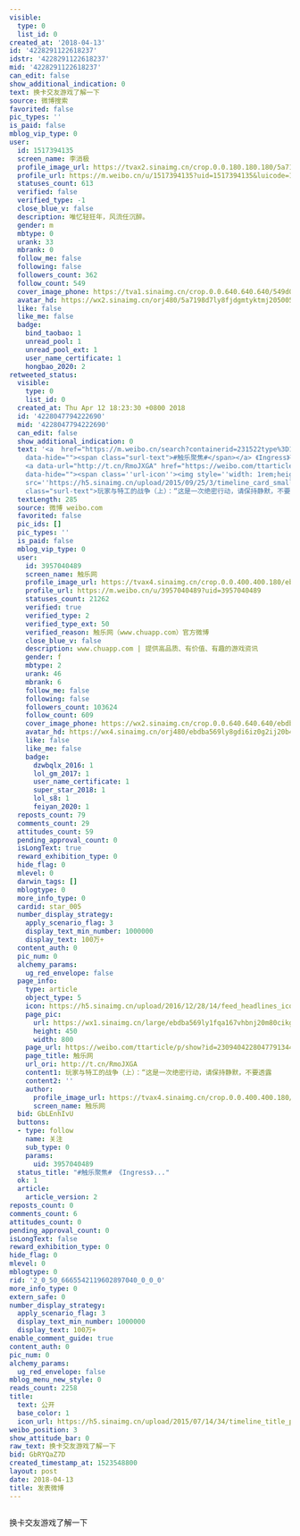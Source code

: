 ```yaml
---
visible:
  type: 0
  list_id: 0
created_at: '2018-04-13'
id: '4228291122618237'
idstr: '4228291122618237'
mid: '4228291122618237'
can_edit: false
show_additional_indication: 0
text: 换卡交友游戏了解一下
source: 微博搜索
favorited: false
pic_types: ''
is_paid: false
mblog_vip_type: 0
user:
  id: 1517394135
  screen_name: 李消极
  profile_image_url: https://tvax2.sinaimg.cn/crop.0.0.180.180.180/5a7198d7ly8fjdgmtyktmj20500500so.jpg?KID=imgbed,tva&Expires=1606399380&ssig=yCgwA7y5EV
  profile_url: https://m.weibo.cn/u/1517394135?uid=1517394135&luicode=10000011&lfid=2304131517394135_-_WEIBO_SECOND_PROFILE_WEIBO
  statuses_count: 613
  verified: false
  verified_type: -1
  close_blue_v: false
  description: 唯忆轻狂年，风流任沉醉。
  gender: m
  mbtype: 0
  urank: 33
  mbrank: 0
  follow_me: false
  following: false
  followers_count: 362
  follow_count: 549
  cover_image_phone: https://tva1.sinaimg.cn/crop.0.0.640.640.640/549d0121tw1egm1kjly3jj20hs0hsq4f.jpg
  avatar_hd: https://wx2.sinaimg.cn/orj480/5a7198d7ly8fjdgmtyktmj20500500so.jpg
  like: false
  like_me: false
  badge:
    bind_taobao: 1
    unread_pool: 1
    unread_pool_ext: 1
    user_name_certificate: 1
    hongbao_2020: 2
retweeted_status:
  visible:
    type: 0
    list_id: 0
  created_at: Thu Apr 12 18:23:30 +0800 2018
  id: '4228047794222690'
  mid: '4228047794222690'
  can_edit: false
  show_additional_indication: 0
  text: '<a  href="https://m.weibo.cn/search?containerid=231522type%3D1%26t%3D10%26q%3D%23%E8%A7%A6%E4%B9%90%E8%81%9A%E7%84%A6%23&isnewpage=1"
    data-hide=""><span class="surl-text">#触乐聚焦#</span></a> 《Ingress》有一套中二度爆表的主线剧情，因而称游戏中的玩家为“特工”（AGENT）。在这款“增强现实”的游戏中，许多玩家真的把自己当成了情报战线上的秘密特工。掩盖行动或发现对手的蛛丝马迹；刺探情报或严格保密的计划。大行动必须仰仗磨合默契的组织，更要提防叛变者。
    <a data-url="http://t.cn/RmoJXGA" href="https://weibo.com/ttarticle/p/show?id=2309404228047791344900"
    data-hide=""><span class=''url-icon''><img style=''width: 1rem;height: 1rem''
    src=''https://h5.sinaimg.cn/upload/2015/09/25/3/timeline_card_small_article_default.png''></span><span
    class="surl-text">玩家与特工的战争（上）：“这是一次绝密行动，请保持静默，不要透露</span></a>'
  textLength: 285
  source: 微博 weibo.com
  favorited: false
  pic_ids: []
  pic_types: ''
  is_paid: false
  mblog_vip_type: 0
  user:
    id: 3957040489
    screen_name: 触乐网
    profile_image_url: https://tvax4.sinaimg.cn/crop.0.0.400.400.180/ebdba569ly8gdi6iz0g2ij20b40b4t96.jpg?KID=imgbed,tva&Expires=1606399380&ssig=byhMQCX%2BOe
    profile_url: https://m.weibo.cn/u/3957040489?uid=3957040489
    statuses_count: 21262
    verified: true
    verified_type: 2
    verified_type_ext: 50
    verified_reason: 触乐网（www.chuapp.com）官方微博
    close_blue_v: false
    description: www.chuapp.com | 提供高品质、有价值、有趣的游戏资讯
    gender: f
    mbtype: 2
    urank: 46
    mbrank: 6
    follow_me: false
    following: false
    followers_count: 103624
    follow_count: 609
    cover_image_phone: https://wx2.sinaimg.cn/crop.0.0.640.640.640/ebdba569ly1fbgtdkxf3sj20u00u00t9.jpg
    avatar_hd: https://wx4.sinaimg.cn/orj480/ebdba569ly8gdi6iz0g2ij20b40b4t96.jpg
    like: false
    like_me: false
    badge:
      dzwbqlx_2016: 1
      lol_gm_2017: 1
      user_name_certificate: 1
      super_star_2018: 1
      lol_s8: 1
      feiyan_2020: 1
  reposts_count: 79
  comments_count: 29
  attitudes_count: 59
  pending_approval_count: 0
  isLongText: true
  reward_exhibition_type: 0
  hide_flag: 0
  mlevel: 0
  darwin_tags: []
  mblogtype: 0
  more_info_type: 0
  cardid: star_005
  number_display_strategy:
    apply_scenario_flag: 3
    display_text_min_number: 1000000
    display_text: 100万+
  content_auth: 0
  pic_num: 0
  alchemy_params:
    ug_red_envelope: false
  page_info:
    type: article
    object_type: 5
    icon: https://h5.sinaimg.cn/upload/2016/12/28/14/feed_headlines_icon_flash20161228_2.png
    page_pic:
      url: https://wx1.sinaimg.cn/large/ebdba569ly1fqa167vhbnj20m80cikge.jpg
      height: 450
      width: 800
    page_url: https://weibo.com/ttarticle/p/show?id=2309404228047791344900
    page_title: 触乐网
    url_ori: http://t.cn/RmoJXGA
    content1: 玩家与特工的战争（上）：“这是一次绝密行动，请保持静默，不要透露
    content2: ''
    author:
      profile_image_url: https://tvax4.sinaimg.cn/crop.0.0.400.400.180/ebdba569ly8gdi6iz0g2ij20b40b4t96.jpg?KID=imgbed,tva&Expires=1606399380&ssig=byhMQCX%2BOe
      screen_name: 触乐网
  bid: GbLEnhIvU
  buttons:
  - type: follow
    name: 关注
    sub_type: 0
    params:
      uid: 3957040489
  status_title: "#触乐聚焦# 《Ingress》..."
  ok: 1
  article:
    article_version: 2
reposts_count: 0
comments_count: 6
attitudes_count: 0
pending_approval_count: 0
isLongText: false
reward_exhibition_type: 0
hide_flag: 0
mlevel: 0
mblogtype: 0
rid: '2_0_50_6665542119602897040_0_0_0'
more_info_type: 0
extern_safe: 0
number_display_strategy:
  apply_scenario_flag: 3
  display_text_min_number: 1000000
  display_text: 100万+
enable_comment_guide: true
content_auth: 0
pic_num: 0
alchemy_params:
  ug_red_envelope: false
mblog_menu_new_style: 0
reads_count: 2258
title:
  text: 公开
  base_color: 1
  icon_url: https://h5.sinaimg.cn/upload/2015/07/14/34/timeline_title_public_default.png
weibo_position: 3
show_attitude_bar: 0
raw_text: 换卡交友游戏了解一下
bid: GbRYQaZ7D
created_timestamp_at: 1523548800
layout: post
date: 2018-04-13
title: 发表微博
---
```


![]()

换卡交友游戏了解一下

